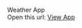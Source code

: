 Weather App
<br>
Open this url: <a href="https://imashitsoni.github.io/weather-app" target="_blank">View App</a>